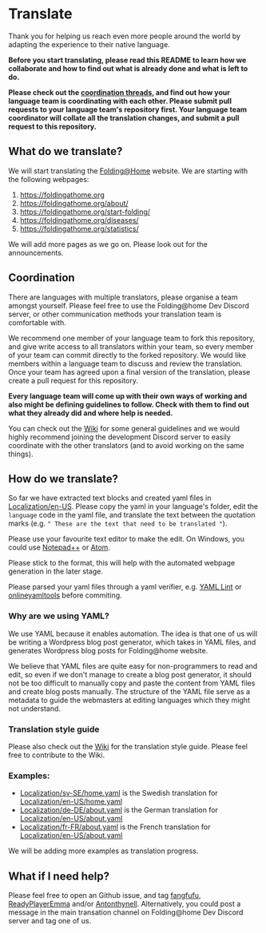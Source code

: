 # Translate

Thank you for helping us reach even more people around the world by adapting the
experience to their native language.

**Before you start translating, please read this README to learn how we
collaborate and how to find out what is already done and what is left to do.**

**Please check out the 
[coordination threads](https://github.com/FoldingCommunity/Translate/labels/coordination-thread),
and find out how your language team is coordinating with each other. Please
submit pull requests to your language team's repository first. Your language
team coordinator will collate all the translation changes, and submit a pull 
request to this repository.**

## What do we translate?

We will start translating the [Folding@Home](https://foldingathome.org) website.
We are starting with the following webpages: 

1. https://foldingathome.org
2. https://foldingathome.org/about/
3. https://foldingathome.org/start-folding/
4. https://foldingathome.org/diseases/
5. https://foldingathome.org/statistics/

We will add more pages as we go on. Please look out for the announcements.

## Coordination
There are languages with multiple translators, please organise a team amongst
yourself. Please feel free to use the Folding@home Dev Discord server, or other
communication methods your translation team is comfortable with.

We recommend one member of your language team to fork this repository, and give
write access to all translators within your team, so every member of your team
can commit directly to the forked repository. We would like members within a
language team to discuss and review the translation. Once your team has agreed
upon a final version of the translation, please create a pull request for
this repository.

**Every language team will come up with their own ways of working and also might
be defining guidelines to follow. Check with them to find out what they already
did and where help is needed.**

You can check out the [Wiki](https://github.com/FoldingCommunity/Translate) for
some general guidelines and we would highly recommend joining the development
Discord server to easily coordinate with the other translators (and to avoid
working on the same things).

## How do we translate?
So far we have extracted text blocks and created yaml files in 
[Localization/en-US](Localization/en-US). Please copy the yaml in your 
language's folder, edit the ``language`` code in the yaml file, and
translate the text between the quotation marks 
(e.g. `` " These are the text that need to be translated " ``). 

Please use your favourite text editor to make the edit. On Windows, you could 
use [Notepad++](https://notepad-plus-plus.org/) or 
[Atom](https://atom.io/).

Please stick to the format, this will help with the automated webpage generation
in the later stage. 

Please parsed your yaml files through a yaml verifier, e.g. 
[YAML Lint](http://www.yamllint.com/) or 
[onlineyamltools](https://onlineyamltools.com/validate-yaml) before commiting.

### Why are we using YAML? 
We use YAML because it enables automation. The idea is that one of us will be 
writing a Wordpress blog post generator, which takes in YAML files, and generates 
Wordpress blog posts for Folding@home website. 

We believe that YAML files are quite easy for non-programmers to read and edit,
so even if we don't manage to create a blog post generator, it should not be
too difficult to manually copy and paste the content from YAML files and 
create blog posts manually. The structure of the YAML file serve as a metadata 
to guide the webmasters at editing languages which they might not understand. 

### Translation style guide
Please also check out the [Wiki](https://github.com/FoldingCommunity/Translate/wiki)
for the translation style guide. Please feel free to contribute to the Wiki. 

### Examples:

- [Localization/sv-SE/home.yaml](Localization/sv-SE/home.yaml)
is the Swedish translation for
[Localization/en-US/home.yaml](Localization/en-US/home.yaml)
- [Localization/de-DE/about.yaml](Localization/de-DE/about.yaml)
is the German translation for
[Localization/en-US/about.yaml](Localization/en-US/about.yaml)
- [Localization/fr-FR/about.yaml](Localization/fr-FR/about.yaml)
is the French translation for
[Localization/en-US/about.yaml](Localization/en-US/about.yaml)

We will be adding more examples as translation progress. 

## What if I need help? 
Please feel free to open an Github issue, and tag 
[fangfufu](https://github.com/fangfufu/), 
[ReadyPlayerEmma](https://github.com/ReadyPlayerEmma)
and/or 
[Antonthynell](https://github.com/Antonthynell). Alternatively, you could
post a message in the main transation channel on Folding@home Dev Discord
server and tag one of us. 
